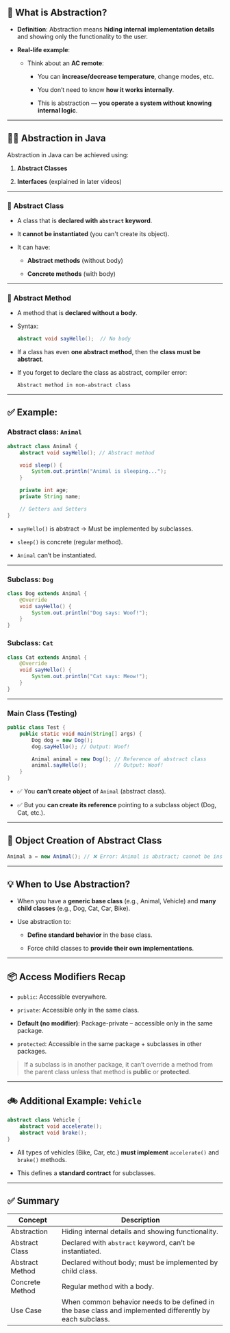 
## 🧠 **What is Abstraction?**

- **Definition**: Abstraction means **hiding internal implementation details** and showing only the functionality to the user.
    
- **Real-life example**:
    
    - Think about an **AC remote**:
        
        - You can **increase/decrease temperature**, change modes, etc.
            
        - You don’t need to know **how it works internally**.
            
        - This is abstraction — **you operate a system without knowing internal logic**.
            

---

## 👨‍💻 **Abstraction in Java**

Abstraction in Java can be achieved using:

1. **Abstract Classes**
    
2. **Interfaces** (explained in later videos)
    

---

### 🔹 **Abstract Class**

- A class that is **declared with `abstract` keyword**.
    
- It **cannot be instantiated** (you can't create its object).
    
- It can have:
    
    - **Abstract methods** (without body)
        
    - **Concrete methods** (with body)
        

---

### 🔸 **Abstract Method**

- A method that is **declared without a body**.
    
- Syntax:
    
    ```java
    abstract void sayHello();  // No body
    ```
    
- If a class has even **one abstract method**, then the **class must be abstract**.
    
- If you forget to declare the class as abstract, compiler error:
    
    ```
    Abstract method in non-abstract class
    ```
    

---

## ✅ Example:

### Abstract class: `Animal`

```java
abstract class Animal {
    abstract void sayHello(); // Abstract method

    void sleep() {
        System.out.println("Animal is sleeping...");
    }

    private int age;
    private String name;

    // Getters and Setters
}
```

- `sayHello()` is abstract → Must be implemented by subclasses.
    
- `sleep()` is concrete (regular method).
    
- `Animal` can’t be instantiated.
    

---

### Subclass: `Dog`

```java
class Dog extends Animal {
    @Override
    void sayHello() {
        System.out.println("Dog says: Woof!");
    }
}
```

### Subclass: `Cat`

```java
class Cat extends Animal {
    @Override
    void sayHello() {
        System.out.println("Cat says: Meow!");
    }
}
```

---

### Main Class (Testing)

```java
public class Test {
    public static void main(String[] args) {
        Dog dog = new Dog();
        dog.sayHello(); // Output: Woof!

        Animal animal = new Dog(); // Reference of abstract class
        animal.sayHello();         // Output: Woof!
    }
}
```

- ✅ You **can’t create object** of `Animal` (abstract class).
    
- ✅ But you **can create its reference** pointing to a subclass object (Dog, Cat, etc.).
    

---

## 🚫 Object Creation of Abstract Class

```java
Animal a = new Animal(); // ❌ Error: Animal is abstract; cannot be instantiated
```

---

## 💡 When to Use Abstraction?

- When you have a **generic base class** (e.g., Animal, Vehicle) and **many child classes** (e.g., Dog, Cat, Car, Bike).
    
- Use abstraction to:
    
    - **Define standard behavior** in the base class.
        
    - Force child classes to **provide their own implementations**.
        

---

## 📦 Access Modifiers Recap

- `public`: Accessible everywhere.
    
- `private`: Accessible only in the same class.
    
- **Default (no modifier)**: Package-private – accessible only in the same package.
    
- `protected`: Accessible in the same package + subclasses in other packages.
    

> If a subclass is in another package, it can’t override a method from the parent class unless that method is **public** or **protected**.

---

## 🚲 Additional Example: `Vehicle`

```java
abstract class Vehicle {
    abstract void accelerate();
    abstract void brake();
}
```

- All types of vehicles (Bike, Car, etc.) **must implement** `accelerate()` and `brake()` methods.
    
- This defines a **standard contract** for subclasses.
    

---

## ✅ Summary

|Concept|Description|
|---|---|
|Abstraction|Hiding internal details and showing functionality.|
|Abstract Class|Declared with `abstract` keyword, can’t be instantiated.|
|Abstract Method|Declared without body; must be implemented by child class.|
|Concrete Method|Regular method with a body.|
|Use Case|When common behavior needs to be defined in the base class and implemented differently by each subclass.|
